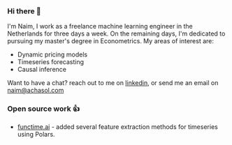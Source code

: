 ### Hi there 👋

I'm Naim, I work as a freelance machine learning engineer in the Netherlands for three days a week.
On the remaining days, I'm dedicated to pursuing my master's degree in Econometrics.
My areas of interest are: 

- Dynamic pricing models
- Timeseries forecasting
- Causal inference 

Want to have a chat? reach out to me on [linkedin](https://www.linkedin.com/in/na%C3%AFm-achahboun-b0b50a196),
or send me an email on [naim@achasol.com](mailto:naim@achasol.com)

### Open source work 👍
- [functime.ai](https://functime.ai/) - added several feature extraction methods for timeseries using Polars.
  



